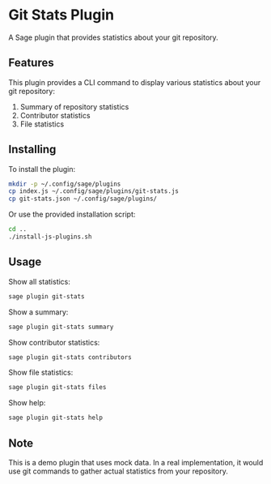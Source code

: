 # Git Stats Plugin

A Sage plugin that provides statistics about your git repository.

## Features

This plugin provides a CLI command to display various statistics about your git repository:

1. Summary of repository statistics
2. Contributor statistics
3. File statistics

## Installing

To install the plugin:

```bash
mkdir -p ~/.config/sage/plugins
cp index.js ~/.config/sage/plugins/git-stats.js
cp git-stats.json ~/.config/sage/plugins/
```

Or use the provided installation script:

```bash
cd ..
./install-js-plugins.sh
```

## Usage

Show all statistics:

```bash
sage plugin git-stats
```

Show a summary:

```bash
sage plugin git-stats summary
```

Show contributor statistics:

```bash
sage plugin git-stats contributors
```

Show file statistics:

```bash
sage plugin git-stats files
```

Show help:

```bash
sage plugin git-stats help
```

## Note

This is a demo plugin that uses mock data. In a real implementation, it would use git commands to gather actual statistics from your repository.
